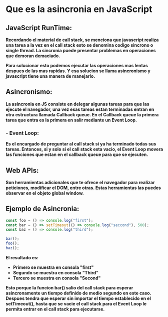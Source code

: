 # Que es la asincronia en JavaScript

## JavaScript RunTime:

**Recordando el material de call stack, se menciona que javascript realiza una tarea a la vez en el call stack esto se denomina codigo sincrono o single thread. La sincronia puede presentar problemas en operaciones que demoran demaciado.**

**Para solucionar esto podemos ejecutar las operaciones mas lentas despues de las mas rapidas. Y esa solucion se llama asincronismo y javascript tiene una manera de manejarlo.**

## Asincronismo:

**La asincronia en JS consiste en delegar algunas tareas para que las ejecute el navegador, una vez esas tareas estan terminadas entran en otra estructura llamada Callback queue. En el Callback queue la primera tarea que entra es la primera en salir mediante un Event Loop.**

###  - Event Loop: 
**Es el encargado de preguntar al call stack si ya ha terminado todas sus tareas. Entonces, si y solo si el call stack esta vacio, el Event Loop movera las funciones que estan en el callback queue para que se ejecuten.**

## Web APIs:
**Son herramientas adicionales que te ofrece el navegador para realizar peticiones, modificar el DOM, entre otras. Estas herramientas las puedes observar en el objeto global window.**

## Ejemplo de Asincronia:

```javascript
const foo = () => console.log("first");
const bar = () => setTimeout(() => console.log("seccond"), 500);
const baz = () => console.log("third");

bar();
foo();
baz();
```

**El resultado es:**
- **Primero se muestra en consola "first"**
- **Segundo se muestra en consola "Third"**
- **Tercero se muestra en consola "Second"**

**Esto porque la funcion bar() salio del call stack para esperar asincronamente un tiempo definido de medio segundo en este caso. Despues tendra que esperar sin importar el tiempo establecido en el setTimeout(), hasta que se vacie el call stack para el Event Loop le permita entrar en el call stack para ejecutarse.**